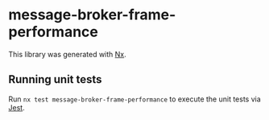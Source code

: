 # message-broker-frame-performance

This library was generated with [Nx](https://nx.dev).

## Running unit tests

Run `nx test message-broker-frame-performance` to execute the unit tests via
[Jest](https://jestjs.io).
